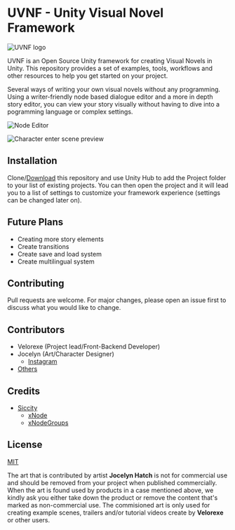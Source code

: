 # UVNF - Unity Visual Novel Framework

![UVNF logo](https://i.imgur.com/kgUX6Pr.png "UVNF logo")

UVNF is an Open Source Unity framework for creating Visual Novels in Unity.
This repository provides a set of examples, tools, workflows and other resources to help you get started on your project.

Several ways of writing your own visual novels without any programming. Using a writer-friendly node based dialogue editor and a more in depth story editor, you can view your story visually without having to dive into a pogramming language or complex settings.

![Node Editor](https://cdn.discordapp.com/attachments/415114612086931456/705557180207857694/unknown.png "Node Editor")

![Character enter scene preview](https://cdn.discordapp.com/attachments/415114612086931456/701163713650229268/EnterScene.gif "Character enter scene preview")

## Installation

Clone/[Download](https://github.com/Velorexe/UVNF-Unity-Visual-Novel-Framework/releases "Download UVNF at Releases tab") this repository and use Unity Hub to add the Project folder to your list of existing projects. You can then open the project and it will lead you to a list of settings to customize your framework experience (settings can be changed later on).

## Future Plans

* Creating more story elements
* Create transitions
* Create save and load system
* Create multilingual system

## Contributing

Pull requests are welcome. For major changes, please open an issue first to discuss what you would like to change.

## Contributors

* Velorexe (Project lead/Front-Backend Developer)
* Jocelyn (Art/Character Designer)
  * [Instagram](https://www.instagram.com/p/CBbMZp0pxkO/ "Jocelyn at Instagram")
* [Others](https://github.com/Velorexe/UVNF-Unity-Visual-Novel-Framework/contributors "Our GG contributors")

## Credits

* [Siccity](https://github.com/Siccity "Siccity")
  * [xNode](https://github.com/Siccity/xNode "xNode")
  * [xNodeGroups](https://github.com/Siccity/xNodeGroups "xNodeGroups")

## License

[MIT](https://choosealicense.com/licenses/mit/ "MIT")

The art that is contributed by artist **Jocelyn Hatch** is not for commercial use and should be removed from your project when published commercially. When the art is found used by products in a case mentioned above, we kindly ask you either take down the product or remove the content that's marked as non-commercial use. The commisioned art is only used for creating example scenes, trailers and/or tutorial videos create by **Velorexe** or other users.
